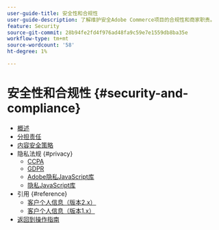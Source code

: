 ```yaml
---
user-guide-title: 安全性和合规性
user-guide-description: 了解维护安全Adobe Commerce项目的合规性和商家职责。
feature: Security
source-git-commit: 28b94fe2fd4f976ad48fa9c59e7e1559db8ba35e
workflow-type: tm+mt
source-wordcount: '58'
ht-degree: 1%

---
```



# 安全性和合规性 {#security-and-compliance}

- [概述](overview.md)
- [分担责任](shared-responsibility.md)
- [内容安全策略](content-security-policy.md)
- 隐私法规 {#privacy}
   - [CCPA](privacy/ccpa.md)
   - [GDPR](privacy/gdpr.md)
   - [Adobe隐私JavaScript库](privacy/adobe-javascript-library.md)
   - [隐私JavaScript库](privacy/javascript-library.md)
- 引用 {#reference}
   - [客户个人信息（版本2.x）](privacy/data-m2.md)
   - [客户个人信息（版本1.x）](privacy/data-m1.md)
- [返回到操作指南](https://experienceleague.adobe.com/docs/commerce-operations/operational-guides/home.html)
